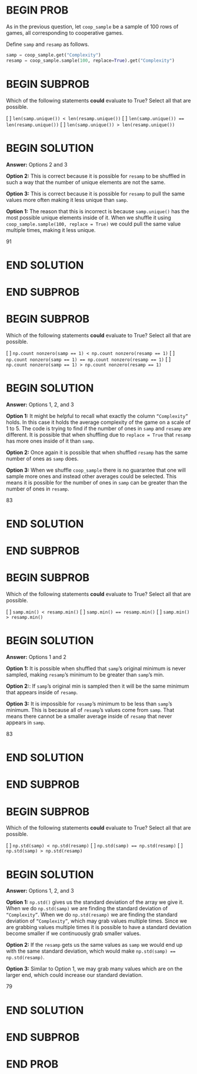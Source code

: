 # BEGIN PROB

As in the previous question, let `coop_sample` be a sample of 100 rows of games, all corresponding to cooperative games.

Define `samp` and `resamp` as follows.

```py
samp = coop_sample.get("Complexity")
resamp = coop_sample.sample(100, replace=True).get("Complexity")
```

# BEGIN SUBPROB
Which of the following statements **could** evaluate to True? Select all that are possible.

[ ] `len(samp.unique()) < len(resamp.unique())`
[ ] `len(samp.unique()) == len(resamp.unique())`
[ ] `len(samp.unique()) > len(resamp.unique())`

# BEGIN SOLUTION

**Answer:** Options 2 and 3

**Option 2:** This is correct because it is possible for `resamp` to be shuffled in such a way that the number of unique elements are not the same.

**Option 3:** This is correct because it is possible for `resamp` to pull the same values more often making it less unique than `samp`.

**Option 1:** The reason that this is incorrect is because `samp.unique()` has the most possible unique elements inside of it. When we shuffle it using `coop_sample.sample(100, replace = True)` we could pull the same value multiple times, making it less unique.

<average>91</average>

# END SOLUTION

# END SUBPROB

# BEGIN SUBPROB
Which of the following statements **could** evaluate to True? Select all that are possible.

[ ] `np.count nonzero(samp == 1) < np.count nonzero(resamp == 1)`
[ ] `np.count nonzero(samp == 1) == np.count nonzero(resamp == 1)`
[ ] `np.count nonzero(samp == 1) > np.count nonzero(resamp == 1)`

# BEGIN SOLUTION

**Answer:** Options 1, 2, and 3

**Option 1:** It might be helpful to recall what exactly the column `“Complexity”` holds. In this case it holds the average complexity of the game on a scale of 1 to 5. The code is trying to find if the number of ones in `samp` and `resamp` are different. It is possible that when shuffling due to `replace = True` that `resamp` has more ones inside of it than `samp`.

**Option 2:** Once again it is possible that when shuffled `resamp` has the same number of ones as `samp` does.

**Option 3:** When we shuffle `coop_sample` there is no guarantee that one will sample more ones and instead other averages could be selected. This means it is possible for the number of ones in `samp` can be greater than the number of ones in `resamp`.

<average>83</average>

# END SOLUTION

# END SUBPROB

# BEGIN SUBPROB
Which of the following statements **could** evaluate to True? Select all that are possible.

[ ] `samp.min() < resamp.min()`
[ ] `samp.min() == resamp.min()`
[ ] `samp.min() > resamp.min()`

# BEGIN SOLUTION

**Answer:** Options 1 and 2 

**Option 1:** It is possible when shuffled that `samp`’s original minimum is never sampled, making `resamp`’s minimum to be greater than `samp`’s min.

**Option 2:**: If `samp`’s original min is sampled then it will be the same minimum that appears inside of `resamp`.

**Option 3:** It is impossible for `resamp`’s minimum to be less than `samp`’s minimum. This is because all of `resamp`’s values come from `samp`. That means there cannot be a smaller average inside of `resamp` that never appears in `samp`.

<average>83</average>

# END SOLUTION

# END SUBPROB

# BEGIN SUBPROB
Which of the following statements **could** evaluate to True? Select all that are possible.

[ ] `np.std(samp) < np.std(resamp)`
[ ] `np.std(samp) == np.std(resamp)`
[ ] `np.std(samp) > np.std(resamp)`

# BEGIN SOLUTION

**Answer:** Options 1, 2, and 3 

**Option 1:** `np.std()` gives us the standard deviation of the array we give it. When we do `np.std(samp)` we are finding the standard deviation of `“Complexity”`. When we do `np.std(resamp)` we are finding the standard deviation of `“Complexity”`, which may grab values multiple times. Since we are grabbing values multiple times it is possible to have a standard deviation become smaller if we continuously grab smaller values.

**Option 2:** If the `resamp` gets us the same values as `samp` we would end up with the same standard deviation, which would make `np.std(samp) == np.std(resamp)`.

**Option 3:** Similar to Option 1, we may grab many values which are on the larger end, which could increase our standard deviation.

<average>79</average>

# END SOLUTION

# END SUBPROB

# END PROB
